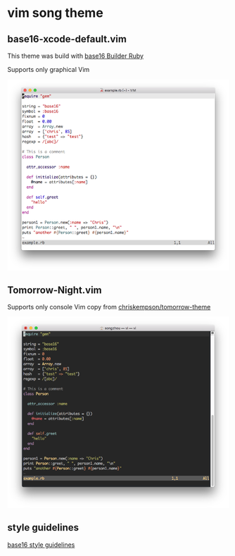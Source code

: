 # vim song theme

## base16-xcode-default.vim
This theme was build with [base16 Builder Ruby](https://github.com/songzhou21/base16-builder-ruby)

Supports only graphical Vim

![base16-xcode-default.vim](https://raw.githubusercontent.com/songzhou21/base16-song/master/gvim-xcode-default.png)

## Tomorrow-Night.vim

Supports only console Vim
copy from [chriskempson/tomorrow-theme](https://github.com/chriskempson/tomorrow-theme/tree/master/vim/colors)

![Tomorrow-Night.vim](https://raw.githubusercontent.com/songzhou21/base16-song/master/vim-tomorrow-night.png)

## style guidelines
[base16 style guidelines](https://github.com/chriskempson/base16/blob/master/styling.md)
